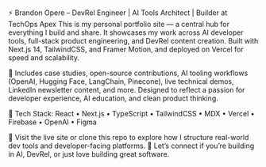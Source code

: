 ⚡ Brandon Opere – DevRel Engineer | AI Tools Architect | Builder at TechOps Apex
This is my personal portfolio site — a central hub for everything I build and share.
It showcases my work across AI developer tools, full-stack product engineering, and DevRel content creation.
Built with Next.js 14, TailwindCSS, and Framer Motion, and deployed on Vercel for speed and scalability.

🧠 Includes case studies, open-source contributions, AI tooling workflows (OpenAI, Hugging Face, LangChain, Pinecone),
live technical demos, LinkedIn newsletter content, and more. Designed to reflect a passion for developer experience, AI education, and clean product thinking.

🔧 Tech Stack: React • Next.js • TypeScript • TailwindCSS • MDX • Vercel • Firebase • OpenAI • Figma

🚀 Visit the live site or clone this repo to explore how I structure real-world dev tools and developer-facing platforms.
💬 Let’s connect if you’re building in AI, DevRel, or just love building great software.
